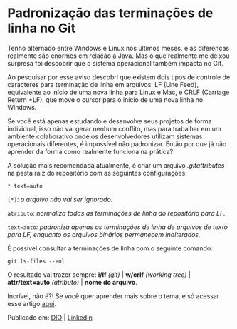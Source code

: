 # Padronização das terminações de linha no Git

Tenho alternado entre Windows e Linux nos últimos meses, e as diferenças realmente são enormes em relação a Java. Mas o que realmente me deixou surpresa foi descobrir que o sistema operacional também impacta no Git.

Ao pesquisar por esse aviso descobri que existem dois tipos de controle de caracteres para terminação de linha em arquivos: LF (Line Feed), equivalente ao início de uma nova linha para Linux e Mac, e CRLF (Carriage Return +LF), que move o cursor para o início de uma nova linha no Windows.

Se você está apenas estudando e desenvolve seus projetos de forma individual, isso não vai gerar nenhum conflito, mas para trabalhar em um ambiente colaborativo onde os desenvolvedores utilizam sistemas operacionais diferentes, é impossível não padronizar. Então por que já não aprender da forma como realmente funciona na prática?

A solução mais recomendada atualmente, é criar um arquivo *.gitattributes* na pasta raiz do repositório com as seguintes configurações:

`* text=auto`

`(*)`_: o arquivo não vai ser ignorado._

`atributo`_: normaliza todas as terminações de linha do repositório para LF._

`text=auto`_: padroniza apenas as terminações de linha de arquivos de texto para LF, enquanto os arquivos binários permanecem inalterados._

É possível consultar a terminações de linha com o seguinte comando:

`git ls-files --eol`

O resultado vai trazer sempre: **i/lf** _(git)_ | **w/crlf** _(working tree)_ | **attr/text=auto** _(atributo)_ | **nome do arquivo**.

Incrível, não é?! Se você quer aprender mais sobre o tema, é só acessar esse artigo [aqui](https://www.aleksandrhovhannisyan.com/blog/crlf-vs-lf-normalizing-line-endings-in-git/#a-simple-gitattributes-config).

Publicado em: [DIO](https://web.dio.me/articles/padronizacao-das-terminacoes-de-linha-no-git) | [LinkedIn](https://www.linkedin.com/feed/update/urn:li:activity:6934397560233041920/)
